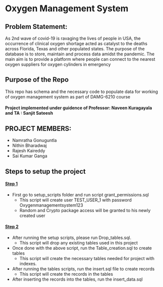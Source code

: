 # Oxygen Management System

## Problem Statement:
As 2nd wave of covid-19 is ravaging the lives of people in USA, the occurrence of clinical oxygen
shortage acted as catalyst to the deaths across Florida, Texas and other populated states. The
purpose of the database is to store, maintain and process data amidst the pandemic. The main
aim is to provide a platform where people can connect to the nearest oxygen suppliers for oxygen
cylinders in emergency

 
##  Purpose of the Repo
This repo has schema and the necessary code to populate data for working of oxygen management system as part of DAMG-6210 course

#### Project implemented under guidence of Professor: Naveen Kuragayala and TA : Sanjit Sateesh


## PROJECT MEMBERS:
- Namratha Gonuguntla
- Nithin Bharadwaj
- Rajesh Kaireddy
- Sai Kumar Ganga

## Steps to setup the project

#### <ins>Step 1</ins> 
- First go to setup_scripts folder and run script grant_permissions.sql
    - This script will create user TEST_USER_1 with password Oxygenmanagementsystem123
    - Random and Crypto package access will be granted to his newly created user

#### <ins>Step 2</ins> 
- After running the setup scripts, please run Drop_tables.sql.
    - This script will drop any existing tables used in this project
- Once done with the above script, run the Table_creation.sql to create tables
    - This script will create the necessary tables needed for project with indexes.
- After running the tables scripts, run the insert.sql file to create records 
    - This script will create the records in the tables 
- After inserting the records into the tables, run the insert_data.sql

